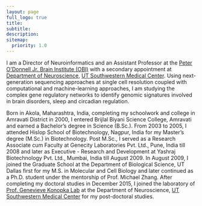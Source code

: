 ```yaml
---
layout: page
full_logo: true
title:
subtitle:
description:
sitemap:
  priority: 1.0
---
```



<p id="details-text">I am a Director of Neuroinformatics and an Assistant Professor at the <a href="https://odonnellbraininstitute.utsouthwestern.edu">Peter O'Donnell Jr. Brain Institute (OBI)</a> with a secondary appointment at <a href="https://www.utsouthwestern.edu/education/medical-school/departments/neuroscience/">Department of Neuroscience</a>, <a href="https://utsouthwestern.edu">UT Southwestern Medical Center</a>. Using next-generation sequencing approaches at single cell resolution coupled with computational and machine-learning approaches, I am studying the complex gene regulatory networks to identify genomic signatures involved in brain disorders, sleep and circadian regulation.</p>

<p id="details-text">Born in Akola, Maharashtra, India, completing my schoolwork and college in Amravati District in 2000, I entered Brijlal Biyani Science College, Amravati and earned a Bachelor’s degree in Science (B.Sc.). From 2003 to 2005, I attended Hislop School of Biotechnology, Nagpur, India for my Master’s degree (M.Sc.) in Biotechnology. Post M.Sc., I served as a Research Associate cum Faculty at Genecity Laboratories Pvt. Ltd., Pune, India till 2008 and later as Executive - Research and Development at Yashraj Biotechnology Pvt. Ltd., Mumbai, India till August 2009. In August 2009, I joined the Graduate School at the Department of Biological Science, UT Dallas first for my M.S. in Molecular and Cell Biology and later continued as a Ph.D. student under the mentorship of Prof. Michael Zhang. After completing my doctoral studies in December 2015, I joined the laboratory of <a href="http://konopkalab.org">Prof. Genevieve Konopka Lab</a> at the Department of Neuroscience, <a href="https://utsouthwestern.edu">UT Southwestern Medical Center</a> for my post-doctoral studies.</p>
